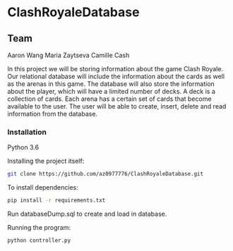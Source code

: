 # ClashRoyaleDatabase

## Team
Aaron Wang
Maria Zaytseva
Camille Cash

In this project we will be storing information about the game Clash Royale. Our relational database will include the information about the cards as well as the arenas in this game. The database will also store the information about the player, which will have a limited number of decks. A deck is a collection of cards. Each arena has a certain set of cards that become available to the user. The user will be able to create, insert, delete and read information from the database.

### Installation
Python 3.6

Installing the project itself:
```sh
git clone https://github.com/az0977776/ClashRoyaleDatabase.git
```

To install dependencies:
```sh
pip install -r requirements.txt
```

Run databaseDump.sql to create and load in database.

Running the program:
```sh
python controller.py
```
